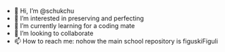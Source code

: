 - 👋 Hi, I’m @schukchu
- 👀 I’m interested in preserving and perfecting
- 🌱 I’m currently learning for a coding mate
- 💞️ I’m looking to collaborate
- 📫 How to reach me: nohow
the main school repository is figuskiFiguli
<!---
schukchu/schukchu is a ✨ special ✨ repository because its `README.md` (this file) appears on your GitHub profile.
You can click the Preview link to take a look at your changes.
--->
